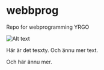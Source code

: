# webbprog
Repo for webprogramming YRGO

![Alt text](https://files.worldwildlife.org/wwfcmsprod/images/African_Elephant_Kenya_112367/hero_small/3v49raxlb8_WW187785.jpg)

Här är det tesxty. Och ännu mer text. 


Och här ännu mer.

